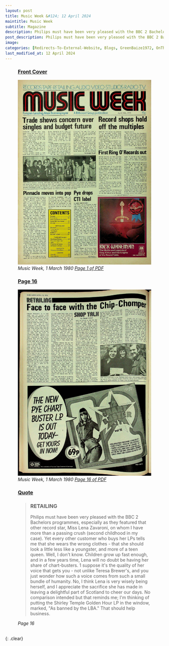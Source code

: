 ```yaml
---
layout: post
title: Music Week &#124; 12 April 2024
maintitle: Music Week
subtitle: Magazine
description: Philips must have been very pleased with the BBC 2 Bachelors programmes, especially as they featured that other record star, Miss Lena Zavaroni...
post_description: Philips must have been very pleased with the BBC 2 Bachelors programmes, especially as they featured that other record star, Miss Lena Zavaroni...
image: 
categories: [Redirects-To-External-Website, Blogs, GreenBaize1972, OnThisDay12April]
last_modified_at: 12 April 2024
---
```


<figure class="fig1">
<h3 id="infobox1"><a href="#infobox1">Front Cover</a></h3>
<a href="/assets/images/magazines/music-week/1975-04-11-01-music-week.png"><img src="/assets/images/magazines/music-week/1975-04-11-01-music-week.png" class="full-width zoom-in" /></a>
<cite>Music Week, 1 March 1980 <a class="external-link" href="https://worldradiohistory.com/UK/Music-Week/1975/Music-Week-1975-04-12.pdf">Page 1 of PDF</a></cite>
</figure>

<figure class="fig2">
<h3 id="infobox2"><a href="#infobox2">Page 16</a></h3>
<a href="/assets/images/magazines/music-week/1975-04-11-16-music-week.png"><img src="/assets/images/magazines/music-week/1975-04-11-16-music-week.png" class="full-width zoom-in" /></a>
<cite>Music Week, 1 March 1980 <a class="external-link" href="https://worldradiohistory.com/UK/Music-Week/1975/Music-Week-1975-04-12.pdf#page=16">Page 16 of PDF</a></cite>
</figure>

<figure class="fig3">
<h3 id="infobox3"><a href="#infobox3">Quote</a></h3>
<blockquote>
<p><h3>RETAILING</h3></p>
<p>Philips must have been very pleased with the BBC 2 Bachelors programmes, especially as they featured that other record star, Miss Lena Zavaroni, on whom I have more than a passing crush (second childhood in my case). Yet every other customer who buys her LPs tells me that she wears the wrong clothes - that she should look a little less like a youngster, and more of a teen queen. Well, I don't know. Children grow up fast enough, and in a few years time, Lena will no doubt be having her share of chart-busters. 1 suppose it's the quality of her voice that gets you - not unlike Teresa Brewer's, and you just wonder how such a voice comes from such a small bundle of humanity. No, I think Lena is very wisely being herself, and I appreciate the sacrifice she has made in leaving a delightful part of Scotland to cheer our days. No comparison intended but that reminds me; I'm thinking of putting the Shirley Temple Golden Hour LP in the window, marked, "As banned by the LBA." That should help business.</p>
</blockquote>
<cite>Page 16</cite>
</figure>

<br />{: .clear}

